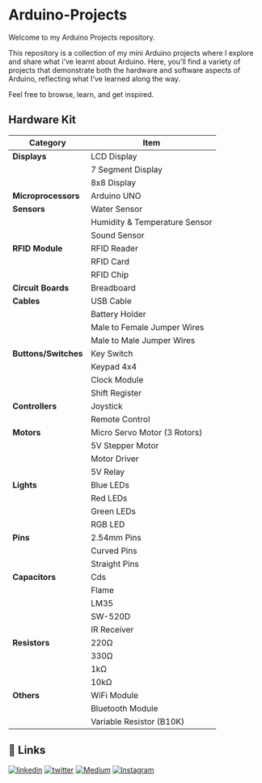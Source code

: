 
# Arduino-Projects


Welcome to my Arduino Projects repository.

This repository is a collection of my mini Arduino projects where I explore and share what i've learnt about Arduino. Here, you'll find a variety of projects that demonstrate both the hardware and software aspects of Arduino, reflecting what I've learned along the way.

Feel free to browse, learn, and get inspired.


## Hardware Kit

| Category | Item |
| ------------- | ------------- |
| **Displays**   | LCD Display |
|  | 7 Segment Display  |
| 	 | 8x8 Display |
| **Microprocessors**  | Arduino UNO  |
| **Sensors**  | Water Sensor  |
| | Humidity & Temperature Sensor |
|  | Sound Sensor |
| **RFID Module** | RFID Reader |
|  | RFID Card |
|  | RFID Chip |
| **Circuit Boards** | Breadboard |
| **Cables**	 | USB Cable|
|  | Battery Holder |
|  | Male to Female Jumper Wires|
|  | Male to Male Jumper Wires  |
| **Buttons/Switches** | Key Switch |
|  | Keypad 4x4 |
|  | Clock Module |
|  | Shift Register |
| **Controllers** | Joystick |
|  | Remote Control |
| **Motors** | Micro Servo Motor (3 Rotors) |
|  | 5V Stepper Motor |
|  | Motor Driver |
|  | 5V Relay |
| **Lights**	 | Blue LEDs  |
|  | Red LEDs  |
|  | Green LEDs  |
|  | RGB LED  |
| **Pins**	 | 2.54mm Pins |
|  | Curved Pins |
|  | Straight Pins |
| **Capacitors**	 | Cds |
|  | Flame |
|  | LM35 |
|  | SW-520D |
|  | IR Receiver  |
| **Resistors**	 | 	220Ω  |
|  | 330Ω |
|  | 1kΩ |
|  | 10kΩ |
| **Others**	 | WiFi Module |
|  | Bluetooth Module |
||Variable Resistor (B10K)|



## 🔗 Links

[![linkedin](https://img.shields.io/badge/linkedin-0A66C2?style=for-the-badge&logo=linkedin&logoColor=white)](www.linkedin.com/in/sooryanarayan)
[![twitter](https://img.shields.io/badge/twitter-1DA1F2?style=for-the-badge&logo=twitter&logoColor=white)](https://x.com/knowsoorya)
[![Medium](https://img.shields.io/badge/Medium-12100E?style=for-the-badge&logo=medium&logoColor=white)](https://medium.com/@sooryah)
[![Instagram](https://img.shields.io/badge/Instagram-%23E4405F.svg?style=for-the-badge&logo=Instagram&logoColor=white)](https://www.instagram.com/sooryeahhh/)
